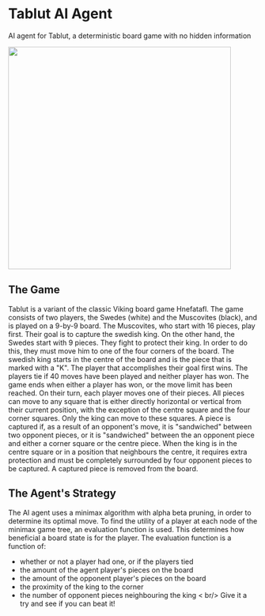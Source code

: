 # Tablut AI Agent

AI agent for Tablut, a deterministic board game with no hidden information 

<img src="https://github.com/arcaulfield/Calculator/blob/master/BaseCalculatorDemo.png" width="450"/>

## The Game
Tablut is a variant of the classic Viking board game Hnefatafl. The game consists of two players, the Swedes (white) and the Muscovites (black), and is played on a 9-by-9 board. The Muscovites, who start with 16 pieces, play first. Their goal is to capture the swedish king. On the other hand, the Swedes start with 9 pieces. They fight to protect their king. In order to do this, they must move him to one of the four corners of the board. The swedish king starts in the centre of the board and is the piece that is marked with a "K". The player that accomplishes their goal first wins. The players tie if 40 moves have been played and neither player has won. The game ends when either a player has won, or the move limit has been reached. 
On their turn, each player moves one of their pieces. All pieces can move to any square that is either directly horizontal or vertical from their current position, with the exception of the centre square and the four corner squares. Only the king can move to these squares.
A piece is captured if, as a result of an opponent's move, it is "sandwiched" between two opponent pieces, or it is "sandwiched" between the an opponent piece and either a corner square or the centre piece. When the king is in the centre square or in a position that neighbours the centre, it requires extra protection and must be completely surrounded by four opponent pieces to be captured. A captured piece is removed from the board. 
## The Agent's Strategy
The AI agent uses a minimax algorithm with alpha beta pruning, in order to determine its optimal move. To find the utility of a player at each node of the minimax game tree, an evaluation function is used. This determines how beneficial a board state is for the player. The evaluation function is a function of:
* whether or not a player had one, or if the players tied
* the amount of the agent player's pieces on the board 
* the amount of the opponent player's pieces on the board 
* the proximity of the king to the corner
* the number of opponent pieces neighbouring the king 
< br/>
Give it a try and see if you can beat it! 
